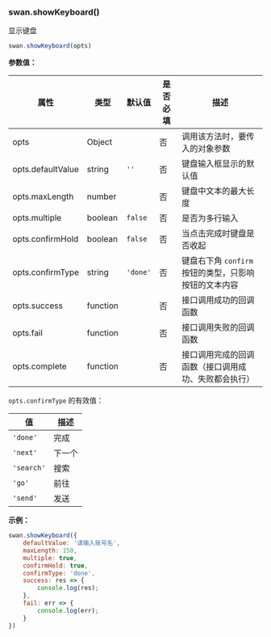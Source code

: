 ### swan.showKeyboard()

显示键盘

```js
swan.showKeyboard(opts)
```

**参数值：**

|属性|类型|默认值|是否必填|描述|
|-|-|-|-|-|
|opts|Object| |否|调用该方法时，要传入的对象参数|
|opts.defaultValue|string|`''`|否|键盘输入框显示的默认值|
|opts.maxLength|number| |否|键盘中文本的最大长度|
|opts.multiple|boolean|`false`|否|是否为多行输入|
|opts.confirmHold|boolean|`false`|否|当点击完成时键盘是否收起|
|opts.confirmType|string|`'done'`|否|键盘右下角 `confirm` 按钮的类型，只影响按钮的文本内容	|
|opts.success|function| |否|接口调用成功的回调函数|
|opts.fail|function| |否|接口调用失败的回调函数|
|opts.complete|function| |否|接口调用完成的回调函数（接口调用成功、失败都会执行）|

`opts.confirmType` 的有效值：

|值|描述|
|-|-|
| `'done'` |完成|
| `'next'` |下一个|
| `'search'` |搜索|
| `'go'` |前往|
| `'send'` |发送|

**示例：**

```js
swan.showKeyboard({
    defaultValue: '请输入账号名',
    maxLength: 150,
    multiple: true,
    confirmHold: true,
    confirmType: 'done',
    success: res => {
        console.log(res);
    },
    fail: err => {
        console.log(err);
    }
})
```
